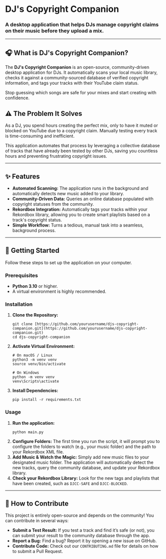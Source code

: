 # DJ's Copyright Companion

### A desktop application that helps DJs manage copyright claims on their music before they upload a mix.

---

## 🎧 What is DJ's Copyright Companion?

The **DJ's Copyright Companion** is an open-source, community-driven desktop application for DJs. It automatically scans your local music library, checks it against a community-sourced database of verified copyright information, and tags your tracks with their YouTube claim status.

Stop guessing which songs are safe for your mixes and start creating with confidence.

## ⚠️ The Problem It Solves

As a DJ, you spend hours creating the perfect mix, only to have it muted or blocked on YouTube due to a copyright claim. Manually testing every track is time-consuming and inefficient.

This application automates that process by leveraging a collective database of tracks that have already been tested by other DJs, saving you countless hours and preventing frustrating copyright issues.

---

## ✨ Features

- **Automated Scanning:** The application runs in the background and automatically detects new music added to your library.
- **Community-Driven Data:** Queries an online database populated with copyright statuses from the community.
- **Rekordbox Integration:** Automatically tags your tracks within your Rekordbox library, allowing you to create smart playlists based on a track's copyright status.
- **Simple Workflow:** Turns a tedious, manual task into a seamless, background process.

---

## 🚀 Getting Started

Follow these steps to set up the application on your computer.

### **Prerequisites**

- **Python 3.10** or higher.
- A virtual environment is highly recommended.

### **Installation**

1.  **Clone the Repository:**
    ```
    git clone [https://github.com/yourusername/djs-copyright-companion.git](https://github.com/yourusername/djs-copyright-companion.git)
    cd djs-copyright-companion
    ```
2.  **Activate Virtual Environment:**
    ```
    # On macOS / Linux
    python3 -m venv venv
    source venv/bin/activate
    
    # On Windows
    python -m venv venv
    venv\Scripts\activate
    ```
3.  **Install Dependencies:**
    ```
    pip install -r requirements.txt
    ```

### **Usage**

1.  **Run the application:**
    ```
    python main.py
    ```
2.  **Configure Folders:** The first time you run the script, it will prompt you to configure the folders to watch (e.g., your music folder) and the path to your Rekordbox XML file.
3.  **Add Music & Watch the Magic:** Simply add new music files to your designated music folder. The application will automatically detect the new tracks, query the community database, and update your Rekordbox library.
4.  **Check your Rekordbox Library:** Look for the new tags and playlists that have been created, such as `DJCC-SAFE` and `DJCC-BLOCKED`.

---

## 🤝 How to Contribute

This project is entirely open-source and depends on the community! You can contribute in several ways:

-   **Submit a Test Result:** If you test a track and find it’s safe (or not), you can submit your result to the community database through the app.
-   **Report a Bug:** Find a bug? Report it by opening a new issue on GitHub.
-   **Contribute Code:** Check out our `CONTRIBUTING.md` file for details on how to submit a Pull Request.